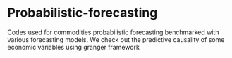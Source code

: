# Probabilistic-forecasting
Codes used for commodities probabilistic forecasting benchmarked with various forecasting models. We check out the predictive causality of some economic variables using granger framework
